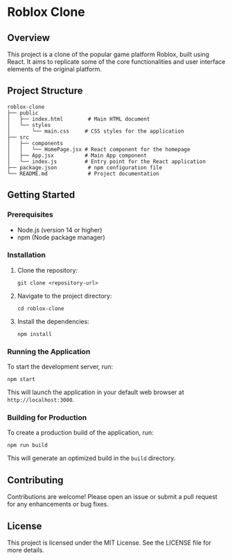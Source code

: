 # Roblox Clone

## Overview
This project is a clone of the popular game platform Roblox, built using React. It aims to replicate some of the core functionalities and user interface elements of the original platform.

## Project Structure
```
roblox-clone
├── public
│   ├── index.html        # Main HTML document
│   └── styles
│       └── main.css     # CSS styles for the application
├── src
│   ├── components
│   │   └── HomePage.jsx # React component for the homepage
│   ├── App.jsx          # Main App component
│   └── index.js         # Entry point for the React application
├── package.json          # npm configuration file
└── README.md             # Project documentation
```

## Getting Started

### Prerequisites
- Node.js (version 14 or higher)
- npm (Node package manager)

### Installation
1. Clone the repository:
   ```
   git clone <repository-url>
   ```
2. Navigate to the project directory:
   ```
   cd roblox-clone
   ```
3. Install the dependencies:
   ```
   npm install
   ```

### Running the Application
To start the development server, run:
```
npm start
```
This will launch the application in your default web browser at `http://localhost:3000`.

### Building for Production
To create a production build of the application, run:
```
npm run build
```
This will generate an optimized build in the `build` directory.

## Contributing
Contributions are welcome! Please open an issue or submit a pull request for any enhancements or bug fixes.

## License
This project is licensed under the MIT License. See the LICENSE file for more details.